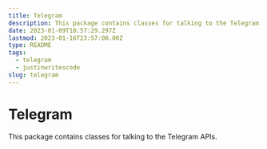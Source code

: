 ```yaml
---
title: Telegram
description: This package contains classes for talking to the Telegram APIs.
date: 2023-01-09T18:57:29.297Z
lastmod: 2023-01-16T23:57:00.00Z
type: README
tags: 
  - telegram
  - justinwritescode
slug: telegram
---
```


# Telegram

This package contains classes for talking to the Telegram APIs.
